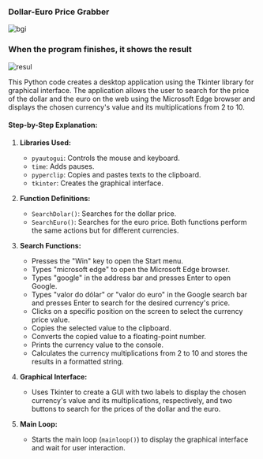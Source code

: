 ### Dollar-Euro Price Grabber
![bgi](https://github.com/Arthur-byte-code/Dollar-Euro-Price-Grabber/assets/152222113/31c22f28-5db4-463c-9807-6b3a12a5c72a)
### When the program finishes, it shows the result
![resul](https://github.com/Arthur-byte-code/Dollar-Euro-Price-Grabber/assets/152222113/3a57e2eb-c6f6-4a5c-a9e1-577454272b35)


This Python code creates a desktop application using the Tkinter library for graphical interface. The application allows the user to search for the price of the dollar and the euro on the web using the Microsoft Edge browser and displays the chosen currency's value and its multiplications from 2 to 10.

#### Step-by-Step Explanation:

1. **Libraries Used:**
   - `pyautogui`: Controls the mouse and keyboard.
   - `time`: Adds pauses.
   - `pyperclip`: Copies and pastes texts to the clipboard.
   - `tkinter`: Creates the graphical interface.

2. **Function Definitions:**
   - `SearchDolar()`: Searches for the dollar price.
   - `SearchEuro()`: Searches for the euro price.
   Both functions perform the same actions but for different currencies.

3. **Search Functions:**
   - Presses the "Win" key to open the Start menu.
   - Types "microsoft edge" to open the Microsoft Edge browser.
   - Types "google" in the address bar and presses Enter to open Google.
   - Types "valor do dólar" or "valor do euro" in the Google search bar and presses Enter to search for the desired currency's price.
   - Clicks on a specific position on the screen to select the currency price value.
   - Copies the selected value to the clipboard.
   - Converts the copied value to a floating-point number.
   - Prints the currency value to the console.
   - Calculates the currency multiplications from 2 to 10 and stores the results in a formatted string.

4. **Graphical Interface:**
   - Uses Tkinter to create a GUI with two labels to display the chosen currency's value and its multiplications, respectively, and two buttons to search for the prices of the dollar and the euro.

5. **Main Loop:**
   - Starts the main loop (`mainloop()`) to display the graphical interface and wait for user interaction.

